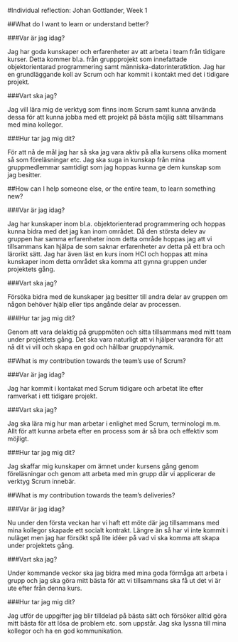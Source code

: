 #Individual reflection: Johan Gottlander, Week 1

##What do I want to learn or understand better?

###Var är jag idag?

Jag har goda kunskaper och erfarenheter av att arbeta i team från tidigare kurser. Detta kommer bl.a. från gruppprojekt som innefattade objektorientarad programmering samt människa-datorinteratktion. Jag har en grundläggande koll av Scrum och har kommit i kontakt med det i tidigare projekt.

###Vart ska jag?

Jag vill lära mig de verktyg som finns inom Scrum samt kunna använda dessa för att kunna jobba med ett projekt på bästa möjlig sätt tillsammans med mina kollegor. 

###Hur tar jag mig dit?

För att nå de mål jag har så ska jag vara aktiv på alla kursens olika moment så som föreläsningar etc. Jag ska suga in kunskap från mina gruppmedlemmar samtidigt som jag hoppas kunna ge dem kunskap som jag besitter.

##How can I help someone else, or the entire team, to learn something new?

###Var är jag idag?

Jag har kunskaper inom bl.a. objektorienterad programmering och hoppas kunna bidra med det jag kan inom området. Då den största delev av gruppen har samma erfarenheter inom detta område hoppas jag att vi tillsammans kan hjälpa de som saknar erfarenheter av detta på ett bra och lärorikt sätt. Jag har även läst en kurs inom HCI och hoppas att mina kunskaper inom detta området ska komma att gynna gruppen under projektets gång. 

###Vart ska jag?

Försöka bidra med de kunskaper jag besitter till andra delar av gruppen om någon behöver hjälp eller tips angånde delar av processen.

###Hur tar jag mig dit?

Genom att vara delaktig på gruppmöten och sitta tillsammans med mitt team under projektets gång. Det ska vara naturligt att vi hjälper varandra för att nå dit vi vill och skapa en god och hållbar gruppdynamik.

##What is my contribution towards the team’s use of Scrum?

###Var är jag idag?

Jag har kommit i kontakat med Scrum tidigare och arbetat lite efter ramverkat i ett tidigare projekt. 

###Vart ska jag?

Jag ska lära mig hur man arbetar i enlighet med Scrum, terminologi m.m. Allt för att kunna arbeta efter en process som är så bra och effektiv som möjligt. 

###Hur tar jag mig dit?

Jag skaffar mig kunskaper om ämnet under kursens gång genom föreläsningar och genom att arbeta med min grupp där vi applicerar de verktyg Scrum innebär. 

##What is my contribution towards the team’s deliveries?

###Var är jag idag?

Nu under den första veckan har vi haft ett möte där jag tillsammans med mina kollegor skapade ett socialt kontrakt. Längre än så har vi inte kommit i nuläget men jag har försökt spå lite idéer på vad vi ska komma att skapa under projektets gång. 

###Vart ska jag?

Under kommande veckor ska jag bidra med mina goda förmåga att arbeta i grupp och jag ska göra mitt bästa för att vi tillsammans ska få ut det vi är ute efter från denna kurs. 

###Hur tar jag mig dit?

Jag utför de uppgifter jag blir tilldelad på bästa sätt och försöker alltid göra mitt bästa för att lösa de problem etc. som uppstår. Jag ska lyssna till mina kollegor och ha en god kommunikation. 
